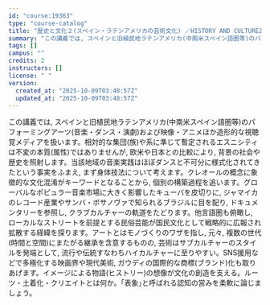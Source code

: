 ```yaml
---
id: "course:19363"
type: "course-catalog"
title: "歴史と文化２(スペイン・ラテンアメリカの芸術文化) ／HISTORY AND CULTURE2(ARTISTIC CULTURES OF SPAIN AND LATIN AMERICA)"
summary: "この講義では, スペインと旧植民地ラテンアメリカ(中南米スペイン語圏等)のパフォーミングアーツ(音楽・ダンス・演劇)および映像・アニメほか造形的な視聴覚メディアを扱います。相対的な集団(族)や系に準じて暫定されるエスニシティは不変の本質(属…"
tags: []
campus: ""
credits: 2
instructors: []
license: " "
version:
  created_at: "2025-10-09T03:48:57Z"
  updated_at: "2025-10-09T03:48:57Z"
---
```


この講義では, スペインと旧植民地ラテンアメリカ(中南米スペイン語圏等)のパフォーミングアーツ(音楽・ダンス・演劇)および映像・アニメほか造形的な視聴覚メディアを扱います。相対的な集団(族)や系に準じて暫定されるエスニシティは不変の本質(属性)ではありませんが, 欧米や日本との比較により, 背景の社会や歴史を照射します。当該地域の音楽実践はほぼダンスと不可分に様式化されてきたという事実をふまえ, まず身体技法について考えます。クレオールの概念に象徴的な文化混淆がキーワードとなることから, 個別の構築過程を追います。グローバルなポピュラー音楽市場に大きく影響したキューバを皮切りに, ジャマイカのレコード産業やサンバ・ボサノヴァで知られるブラジルに目を配り, ドキュメンタリーを参照し, クラブカルチャーの軌道をたどります。他言語圏も俯瞰し, ローカルなストリートを前提とする民俗芸能が国民文化として戦略的に広報され拡散する経緯を探ります。アートとはモノづくりのワザを指し, 元々, 複数の世代(時間と空間)にまたがる継承を含意するものの, 芸術はサブカルチャーのスタイルを発端として, 流行や伝統すなわちハイカルチャーに至りやすい。SNS援用などで多極化する映画界や現代美術, ガウディの国際的な商標(ブランド)化も取りあげます。イメージによる物語(ヒストリー)の想像が文化の創造を支える。ルーツ・土着化・クリエイトとは何か。｢表象｣と呼ばれる認知の営みを柔軟に論じましょう。
